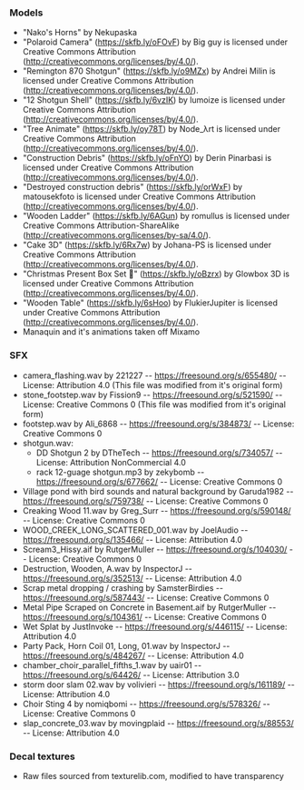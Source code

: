 ### Models

- "Nako's Horns" by Nekupaska
- "Polaroid Camera" (https://skfb.ly/oFOvF) by Big guy is licensed under Creative Commons Attribution (http://creativecommons.org/licenses/by/4.0/).
- "Remington 870 Shotgun" (https://skfb.ly/o9MZx) by Andrei Milin is licensed under Creative Commons Attribution (http://creativecommons.org/licenses/by/4.0/).
- "12 Shotgun Shell" (https://skfb.ly/6vzIK) by lumoize is licensed under Creative Commons Attribution (http://creativecommons.org/licenses/by/4.0/).
- "Tree Animate" (https://skfb.ly/oy78T) by Node_λrt is licensed under Creative Commons Attribution (http://creativecommons.org/licenses/by/4.0/).
- "Construction Debris" (https://skfb.ly/oFnYO) by Derin Pinarbasi is licensed under Creative Commons Attribution (http://creativecommons.org/licenses/by/4.0/).
- "Destroyed construction debris" (https://skfb.ly/orWxF) by matousekfoto is licensed under Creative Commons Attribution (http://creativecommons.org/licenses/by/4.0/).
- "Wooden Ladder" (https://skfb.ly/6AGun) by romullus is licensed under Creative Commons Attribution-ShareAlike (http://creativecommons.org/licenses/by-sa/4.0/).
- "Cake 3D" (https://skfb.ly/6Rx7w) by Johana-PS is licensed under Creative Commons Attribution (http://creativecommons.org/licenses/by/4.0/).
- "Christmas Present Box Set 🎁" (https://skfb.ly/oBzrx) by Glowbox 3D is licensed under Creative Commons Attribution (http://creativecommons.org/licenses/by/4.0/).
- "Wooden Table" (https://skfb.ly/6sHoo) by FlukierJupiter is licensed under Creative Commons Attribution (http://creativecommons.org/licenses/by/4.0/).
- Manaquin and it's animations taken off Mixamo

### SFX

- camera_flashing.wav by 221227 -- https://freesound.org/s/655480/ -- License: Attribution 4.0 (This file was modified from it's original form)
- stone_footstep.wav by Fission9 -- https://freesound.org/s/521590/ -- License: Creative Commons 0 (This file was modified from it's original form)
- footstep.wav by Ali_6868 -- https://freesound.org/s/384873/ -- License: Creative Commons 0
- shotgun.wav:
  - DD Shotgun 2 by DTheTech -- https://freesound.org/s/734057/ -- License: Attribution NonCommercial 4.0
  - rack 12-guage shotgun.mp3 by zekybomb -- https://freesound.org/s/677662/ -- License: Creative Commons 0
- Village pond with bird sounds and natural background by Garuda1982 -- https://freesound.org/s/759738/ -- License: Creative Commons 0
- Creaking Wood 11.wav by Greg_Surr -- https://freesound.org/s/590148/ -- License: Creative Commons 0
- WOOD_CREEK_LONG_SCATTERED_001.wav by JoelAudio -- https://freesound.org/s/135466/ -- License: Attribution 4.0
- Scream3_Hissy.aif by RutgerMuller -- https://freesound.org/s/104030/ -- License: Creative Commons 0
- Destruction, Wooden, A.wav by InspectorJ -- https://freesound.org/s/352513/ -- License: Attribution 4.0
- Scrap metal dropping / crashing by SamsterBirdies -- https://freesound.org/s/587443/ -- License: Creative Commons 0
- Metal Pipe Scraped on Concrete in Basement.aif by RutgerMuller -- https://freesound.org/s/104361/ -- License: Creative Commons 0
- Wet Splat by JustInvoke -- https://freesound.org/s/446115/ -- License: Attribution 4.0
- Party Pack, Horn Coil 01, Long, 01.wav by InspectorJ -- https://freesound.org/s/484267/ -- License: Attribution 4.0
- chamber_choir_parallel_fifths_1.wav by uair01 -- https://freesound.org/s/64426/ -- License: Attribution 3.0
- storm door slam 02.wav by volivieri -- https://freesound.org/s/161189/ -- License: Attribution 4.0
- Choir Sting 4 by nomiqbomi -- https://freesound.org/s/578326/ -- License: Creative Commons 0
- slap_concrete_03.wav by movingplaid -- https://freesound.org/s/88553/ -- License: Attribution 4.0

### Decal textures

- Raw files sourced from texturelib.com, modified to have transparency
